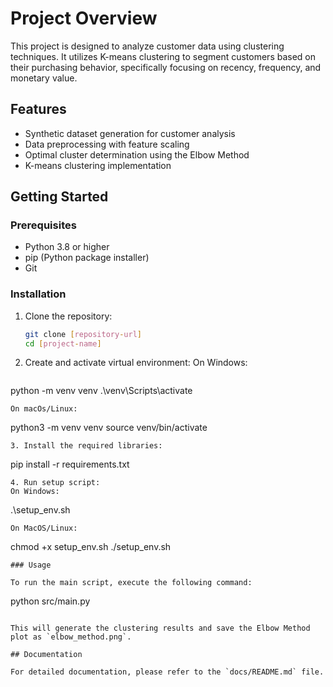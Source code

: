 # Project Overview

This project is designed to analyze customer data using clustering techniques. It utilizes K-means clustering to segment customers based on their purchasing behavior, specifically focusing on recency, frequency, and monetary value.

## Features

- Synthetic dataset generation for customer analysis
- Data preprocessing with feature scaling
- Optimal cluster determination using the Elbow Method
- K-means clustering implementation

## Getting Started

### Prerequisites

- Python 3.8 or higher
- pip (Python package installer)
- Git

### Installation

1. Clone the repository:
   ```bash
   git clone [repository-url]
   cd [project-name]
   ```
2. Create and activate virtual environment:
   On Windows:
   ```
  python -m venv venv
   .\venv\Scripts\activate
   ```
   On macOs/Linux:
   ```
   python3 -m venv venv
   source venv/bin/activate
   ```
3. Install the required libraries:
   ```
   pip install -r requirements.txt
   ```
4. Run setup script:
   On Windows:
   ```
   .\setup_env.sh
   ```
   On MacOS/Linux:
   ```
   chmod +x setup_env.sh
   ./setup_env.sh
   ```
### Usage

To run the main script, execute the following command:
```
python src/main.py
```

This will generate the clustering results and save the Elbow Method plot as `elbow_method.png`. 

## Documentation

For detailed documentation, please refer to the `docs/README.md` file.